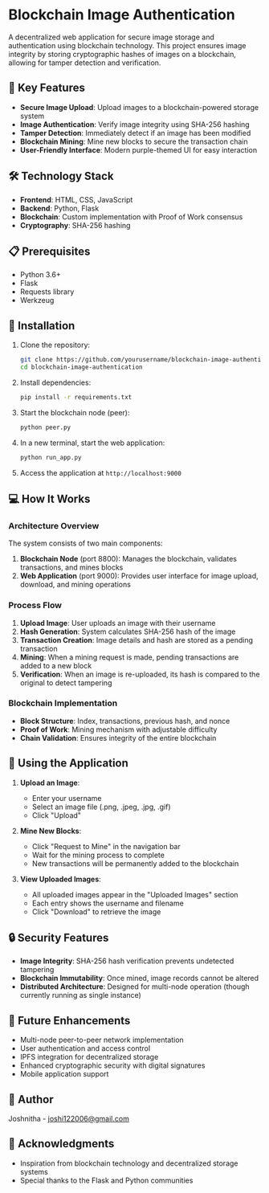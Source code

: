 # Blockchain Image Authentication

A decentralized web application for secure image storage and authentication using blockchain technology. This project ensures image integrity by storing cryptographic hashes of images on a blockchain, allowing for tamper detection and verification.


## 🔑 Key Features

- **Secure Image Upload**: Upload images to a blockchain-powered storage system
- **Image Authentication**: Verify image integrity using SHA-256 hashing
- **Tamper Detection**: Immediately detect if an image has been modified
- **Blockchain Mining**: Mine new blocks to secure the transaction chain
- **User-Friendly Interface**: Modern purple-themed UI for easy interaction

## 🛠️ Technology Stack

- **Frontend**: HTML, CSS, JavaScript
- **Backend**: Python, Flask
- **Blockchain**: Custom implementation with Proof of Work consensus
- **Cryptography**: SHA-256 hashing

## 📋 Prerequisites

- Python 3.6+
- Flask
- Requests library
- Werkzeug

## 🚀 Installation

1. Clone the repository:
   ```bash
   git clone https://github.com/yourusername/blockchain-image-authentication.git
   cd blockchain-image-authentication
   ```

2. Install dependencies:
   ```bash
   pip install -r requirements.txt
   ```

3. Start the blockchain node (peer):
   ```bash
   python peer.py
   ```

4. In a new terminal, start the web application:
   ```bash
   python run_app.py
   ```

5. Access the application at `http://localhost:9000`

## 💻 How It Works

### Architecture Overview

The system consists of two main components:
1. **Blockchain Node** (port 8800): Manages the blockchain, validates transactions, and mines blocks
2. **Web Application** (port 9000): Provides user interface for image upload, download, and mining operations

### Process Flow

1. **Upload Image**: User uploads an image with their username
2. **Hash Generation**: System calculates SHA-256 hash of the image
3. **Transaction Creation**: Image details and hash are stored as a pending transaction
4. **Mining**: When a mining request is made, pending transactions are added to a new block
5. **Verification**: When an image is re-uploaded, its hash is compared to the original to detect tampering

### Blockchain Implementation

- **Block Structure**: Index, transactions, previous hash, and nonce
- **Proof of Work**: Mining mechanism with adjustable difficulty
- **Chain Validation**: Ensures integrity of the entire blockchain

## 📸 Using the Application

1. **Upload an Image**:
   - Enter your username
   - Select an image file (.png, .jpeg, .jpg, .gif)
   - Click "Upload"

2. **Mine New Blocks**:
   - Click "Request to Mine" in the navigation bar
   - Wait for the mining process to complete
   - New transactions will be permanently added to the blockchain

3. **View Uploaded Images**:
   - All uploaded images appear in the "Uploaded Images" section
   - Each entry shows the username and filename
   - Click "Download" to retrieve the image

## 🔒 Security Features

- **Image Integrity**: SHA-256 hash verification prevents undetected tampering
- **Blockchain Immutability**: Once mined, image records cannot be altered
- **Distributed Architecture**: Designed for multi-node operation (though currently running as single instance)

## 🧪 Future Enhancements

- Multi-node peer-to-peer network implementation
- User authentication and access control
- IPFS integration for decentralized storage
- Enhanced cryptographic security with digital signatures
- Mobile application support

## 👤 Author

Joshnitha - [joshi122006@gmail.com](mailto:joshi122006@gmail.com)

## 🙏 Acknowledgments

- Inspiration from blockchain technology and decentralized storage systems
- Special thanks to the Flask and Python communities
